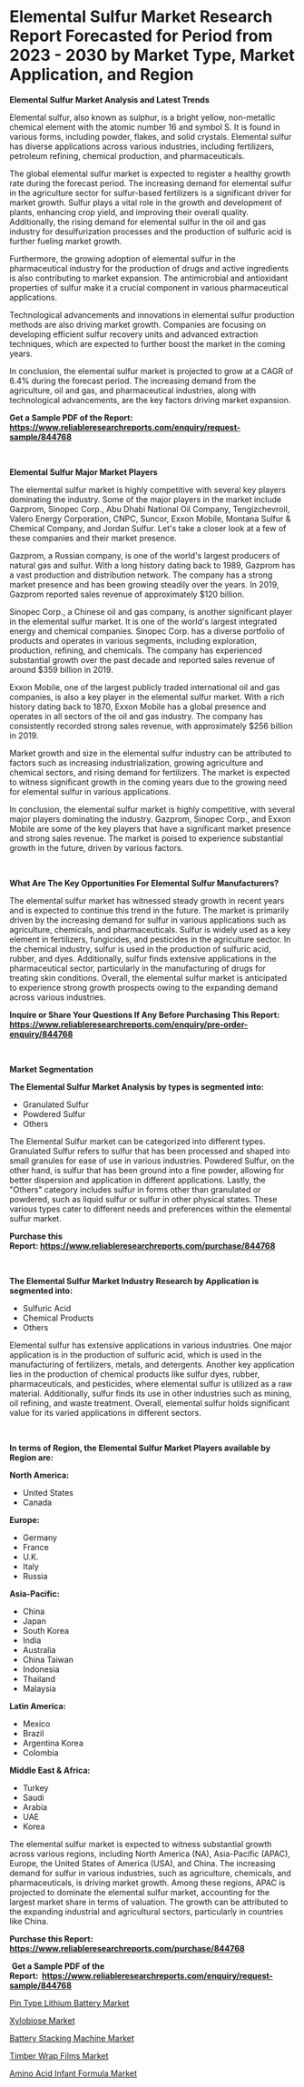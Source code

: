 <p><h1>Elemental Sulfur Market Research Report Forecasted for Period from 2023 -  2030 by Market Type, Market Application, and Region</h1></p><p><strong>Elemental Sulfur Market Analysis and Latest Trends</strong></p>
<p><p>Elemental sulfur, also known as sulphur, is a bright yellow, non-metallic chemical element with the atomic number 16 and symbol S. It is found in various forms, including powder, flakes, and solid crystals. Elemental sulfur has diverse applications across various industries, including fertilizers, petroleum refining, chemical production, and pharmaceuticals.</p><p>The global elemental sulfur market is expected to register a healthy growth rate during the forecast period. The increasing demand for elemental sulfur in the agriculture sector for sulfur-based fertilizers is a significant driver for market growth. Sulfur plays a vital role in the growth and development of plants, enhancing crop yield, and improving their overall quality. Additionally, the rising demand for elemental sulfur in the oil and gas industry for desulfurization processes and the production of sulfuric acid is further fueling market growth.</p><p>Furthermore, the growing adoption of elemental sulfur in the pharmaceutical industry for the production of drugs and active ingredients is also contributing to market expansion. The antimicrobial and antioxidant properties of sulfur make it a crucial component in various pharmaceutical applications.</p><p>Technological advancements and innovations in elemental sulfur production methods are also driving market growth. Companies are focusing on developing efficient sulfur recovery units and advanced extraction techniques, which are expected to further boost the market in the coming years.</p><p>In conclusion, the elemental sulfur market is projected to grow at a CAGR of 6.4% during the forecast period. The increasing demand from the agriculture, oil and gas, and pharmaceutical industries, along with technological advancements, are the key factors driving market expansion.</p></p>
<p><strong>Get a Sample PDF of the Report:&nbsp; <a href="https://www.reliableresearchreports.com/enquiry/request-sample/844768">https://www.reliableresearchreports.com/enquiry/request-sample/844768</a></strong></p>
<p>&nbsp;</p>
<p><strong>Elemental Sulfur Major Market Players</strong></p>
<p><p>The elemental sulfur market is highly competitive with several key players dominating the industry. Some of the major players in the market include Gazprom, Sinopec Corp., Abu Dhabi National Oil Company, Tengizchevroil, Valero Energy Corporation, CNPC, Suncor, Exxon Mobile, Montana Sulfur & Chemical Company, and Jordan Sulfur. Let's take a closer look at a few of these companies and their market presence.</p><p>Gazprom, a Russian company, is one of the world's largest producers of natural gas and sulfur. With a long history dating back to 1989, Gazprom has a vast production and distribution network. The company has a strong market presence and has been growing steadily over the years. In 2019, Gazprom reported sales revenue of approximately $120 billion.</p><p>Sinopec Corp., a Chinese oil and gas company, is another significant player in the elemental sulfur market. It is one of the world's largest integrated energy and chemical companies. Sinopec Corp. has a diverse portfolio of products and operates in various segments, including exploration, production, refining, and chemicals. The company has experienced substantial growth over the past decade and reported sales revenue of around $359 billion in 2019.</p><p>Exxon Mobile, one of the largest publicly traded international oil and gas companies, is also a key player in the elemental sulfur market. With a rich history dating back to 1870, Exxon Mobile has a global presence and operates in all sectors of the oil and gas industry. The company has consistently recorded strong sales revenue, with approximately $256 billion in 2019.</p><p>Market growth and size in the elemental sulfur industry can be attributed to factors such as increasing industrialization, growing agriculture and chemical sectors, and rising demand for fertilizers. The market is expected to witness significant growth in the coming years due to the growing need for elemental sulfur in various applications.</p><p>In conclusion, the elemental sulfur market is highly competitive, with several major players dominating the industry. Gazprom, Sinopec Corp., and Exxon Mobile are some of the key players that have a significant market presence and strong sales revenue. The market is poised to experience substantial growth in the future, driven by various factors.</p></p>
<p>&nbsp;</p>
<p><strong>What Are The Key Opportunities For Elemental Sulfur Manufacturers?</strong></p>
<p><p>The elemental sulfur market has witnessed steady growth in recent years and is expected to continue this trend in the future. The market is primarily driven by the increasing demand for sulfur in various applications such as agriculture, chemicals, and pharmaceuticals. Sulfur is widely used as a key element in fertilizers, fungicides, and pesticides in the agriculture sector. In the chemical industry, sulfur is used in the production of sulfuric acid, rubber, and dyes. Additionally, sulfur finds extensive applications in the pharmaceutical sector, particularly in the manufacturing of drugs for treating skin conditions. Overall, the elemental sulfur market is anticipated to experience strong growth prospects owing to the expanding demand across various industries.</p></p>
<p><strong>Inquire or Share Your Questions If Any Before Purchasing This Report: <a href="https://www.reliableresearchreports.com/enquiry/pre-order-enquiry/844768">https://www.reliableresearchreports.com/enquiry/pre-order-enquiry/844768</a></strong></p>
<p>&nbsp;</p>
<p><strong>Market Segmentation</strong></p>
<p><strong>The Elemental Sulfur Market Analysis by types is segmented into:</strong></p>
<p><ul><li>Granulated Sulfur</li><li>Powdered Sulfur</li><li>Others</li></ul></p>
<p><p>The Elemental Sulfur market can be categorized into different types. Granulated Sulfur refers to sulfur that has been processed and shaped into small granules for ease of use in various industries. Powdered Sulfur, on the other hand, is sulfur that has been ground into a fine powder, allowing for better dispersion and application in different applications. Lastly, the "Others" category includes sulfur in forms other than granulated or powdered, such as liquid sulfur or sulfur in other physical states. These various types cater to different needs and preferences within the elemental sulfur market.</p></p>
<p><strong>Purchase this Report:&nbsp;<a href="https://www.reliableresearchreports.com/purchase/844768">https://www.reliableresearchreports.com/purchase/844768</a></strong></p>
<p>&nbsp;</p>
<p><strong>The Elemental Sulfur Market Industry Research by Application is segmented into:</strong></p>
<p><ul><li>Sulfuric Acid</li><li>Chemical Products</li><li>Others</li></ul></p>
<p><p>Elemental sulfur has extensive applications in various industries. One major application is in the production of sulfuric acid, which is used in the manufacturing of fertilizers, metals, and detergents. Another key application lies in the production of chemical products like sulfur dyes, rubber, pharmaceuticals, and pesticides, where elemental sulfur is utilized as a raw material. Additionally, sulfur finds its use in other industries such as mining, oil refining, and waste treatment. Overall, elemental sulfur holds significant value for its varied applications in different sectors.</p></p>
<p>&nbsp;</p>
<p><strong>In terms of Region, the Elemental Sulfur Market Players available by Region are:</strong></p>
<p>
    <p> <strong> North America: </strong>
        <ul>
            <li>United States</li>
            <li>Canada</li>
        </ul>
        </p> 
    <p> <strong> Europe: </strong>
        <ul>
            <li>Germany</li>
            <li>France</li>
            <li>U.K.</li>
            <li>Italy</li>
            <li>Russia</li>
        </ul>
        </p> 
    <p> <strong> Asia-Pacific: </strong>
        <ul>
            <li>China</li>
            <li>Japan</li>
            <li>South Korea</li>
            <li>India</li>
            <li>Australia</li>
            <li>China Taiwan</li>
            <li>Indonesia</li>
            <li>Thailand</li>
            <li>Malaysia</li>
        </ul>
        </p> 
    <p> <strong> Latin America: </strong>
        <ul>
            <li>Mexico</li>
            <li>Brazil</li>
            <li>Argentina Korea</li>
            <li>Colombia</li>
        </ul>
        </p> 
    <p> <strong> Middle East & Africa: </strong>
        <ul>
            <li>Turkey</li>
            <li>Saudi</li>
            <li>Arabia</li>
            <li>UAE</li>
            <li>Korea</li>
        </ul>
    </p>
    </p>
<p><p>The elemental sulfur market is expected to witness substantial growth across various regions, including North America (NA), Asia-Pacific (APAC), Europe, the United States of America (USA), and China. The increasing demand for sulfur in various industries, such as agriculture, chemicals, and pharmaceuticals, is driving market growth. Among these regions, APAC is projected to dominate the elemental sulfur market, accounting for the largest market share in terms of valuation. The growth can be attributed to the expanding industrial and agricultural sectors, particularly in countries like China.</p></p>
<p><strong>Purchase this Report: <a href="https://www.reliableresearchreports.com/purchase/844768">https://www.reliableresearchreports.com/purchase/844768</a></strong></p>
<p>&nbsp;<strong>Get a Sample PDF of the Report:&nbsp;&nbsp;<a href="https://www.reliableresearchreports.com/enquiry/request-sample/844768">https://www.reliableresearchreports.com/enquiry/request-sample/844768</a></strong></p>
<p><strong></strong></p>
<p><p><a href="https://medium.com/@chasegibson1901/pin-type-lithium-battery-market-comprehensive-assessment-by-type-application-and-geography-549ffa8053c6">Pin Type Lithium Battery Market</a></p><p><a href="https://github.com/abbypearson7765/Market-Research-Report-List-1/blob/main/xylobiose-market.md">Xylobiose Market</a></p><p><a href="https://medium.com/@keygreen5469/battery-stacking-machine-market-exploring-market-share-market-trends-and-future-growth-202b9b83c884">Battery Stacking Machine Market</a></p><p><a href="https://github.com/grishafomin4852/Market-Research-Report-List-1/blob/main/timber-wrap-films-market.md">Timber Wrap Films Market</a></p><p><a href="https://medium.com/@nelsonhauck/amino-acid-infant-formula-market-insight-market-trends-growth-forecasted-from-2023-to-2030-cad57afaa51f">Amino Acid Infant Formula Market</a></p></p>